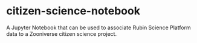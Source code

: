 # citizen-science-notebook
A Jupyter Notebook that can be used to associate Rubin Science Platform data to a Zooniverse citizen science project.
